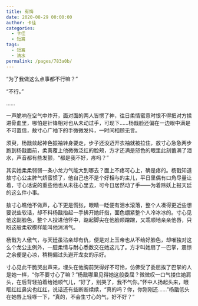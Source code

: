 ```yaml
---
title: 有悔
date: 2020-08-29 00:00:00
author: 卡佳
categories: 
  - 卡佳
  - 短篇
tags: 
  - 短篇
  - 清水
permalink: /pages/783a0b/
---
```


“为了我做这么点事都不行嘛？”

“不行。”

……

<!-- more -->

一声脆响在空气中炸开，面对面的两人皆愣了神，往日柔情蜜意时恨不得把对方揉进骨血里，哪怕是针锋相对也从未动过手，可现下……杨戬脸还偏在一边眼中满是不可置信，敖寸心广袖下的手微微发抖，一时间相顾无言。

须臾，杨戬敛起神色振袖转身要走，步子还没迈开衣袖就被拉住，敖寸心急急两步跑到杨戬面前，柔荑覆上他微微泛红的脸颊，方才还满是怒色的眼里此刻蓄满了泪水，声音都有些发颤，“都是我不好，疼吗？”

其实她柔柔弱弱一条小龙力气能大到哪去？面上不疼可心上，确是疼的。杨戬知道敖寸心公主脾气娇蛮惯了，他自己也不是个好相与的主儿，平日里偶有口角尽量让着，寸心话说的重些他也从未往心里去，可今日居然动了手——为着除妖上报天廷的这么件小事。

敖寸心瞧他不做声，心下更是慌张，眼睛一眨便有泪水滚落，整个人凑得更近些想要说些软话，却不料杨戬抬起一手拂开她纤指，面色绷紧整个人冷冰冰的。寸心见他这副脸色，整个人投进他怀中，踮起脚尖在他脸颊蹭蹭，又乖顺地亲亲他唇，只盼这般柔软模样能叫他消消气。

杨戬为人傲气，与天廷虽沾亲却有仇，便是对上玉帝也从不给好脸色，却唯独对这么个龙公主例外，一腔柔情与耐心悉数交在她这儿了。方才叫她扇了一巴掌，震惊之余便是心凉，稍稍偏过头避开龙女的示好。

寸心见此干脆哭出声来，埋头在他胸前哭得好不可怜，仿佛受了委屈挨了巴掌的人是她一样，“你不要寸心了嘛？”杨戬哪里见得她这般委屈？微微叹一口气搂住她肩头，在后背轻拍着给她顺气儿，“好了，别哭了，我不气你。”怀中人扬起头来，眼眶红红鼻尖也红红，说话还有些断断续续，“真的吗？你，你刚刚还……”杨戬低头在她唇上轻啄一下，“真的，不会生寸心的气，好不好？”​​​​

